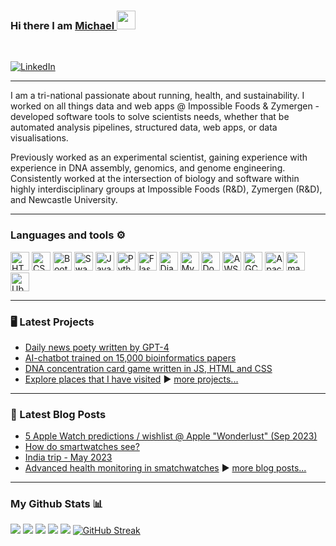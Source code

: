 ### Hi there I am [Michael ](https://www.mmartyn.com)<img src="https://raw.githubusercontent.com/MartinHeinz/MartinHeinz/master/wave.gif" width="30px">
<br/>

[![LinkedIn](https://img.shields.io/badge/linkedin-%230077B5.svg?style=for-the-badge&logo=linkedin&logoColor=white)](https://www.linkedin.com/in/mrmartyn/)


---

I am a tri-national passionate about running, health, and sustainability. I worked on all things data and web apps @ Impossible Foods & Zymergen - developed software tools to solve scientists needs, whether that be automated analysis pipelines, structured data, web apps, or data visualisations.

Previously worked as an experimental scientist, gaining experience with experience in DNA assembly, genomics, and genome engineering. Consistently worked at the intersection of biology and software within highly interdisciplinary groups at Impossible Foods (R&D), Zymergen (R&D), and Newcastle University.

---

### Languages and tools ⚙️
<!-- For more icons please follow  https://marwin1991.github.io/profile-technology-icons/ -->
<p>
<img width="30" src="https://user-images.githubusercontent.com/25181517/192158954-f88b5814-d510-4564-b285-dff7d6400dad.png" alt="HTML" title="HTML"/>
<img width="30" src="https://user-images.githubusercontent.com/25181517/183898674-75a4a1b1-f960-4ea9-abcb-637170a00a75.png" alt="CSS" title="CSS"/>
<img width="30" src="https://user-images.githubusercontent.com/25181517/183898054-b3d693d4-dafb-4808-a509-bab54cf5de34.png" alt="Bootstrap" title="Bootstrap"/>
<img width="30" src="https://user-images.githubusercontent.com/25181517/186711335-a3729606-5a78-4496-9a36-06efcc74f800.png" alt="Swagger" title="Swagger"/>
<img width="30" src="https://user-images.githubusercontent.com/25181517/117447155-6a868a00-af3d-11eb-9cfe-245df15c9f3f.png" alt="JavaScript" title="JavaScript"/>
<img width="30" src="https://user-images.githubusercontent.com/25181517/183423507-c056a6f9-1ba8-4312-a350-19bcbc5a8697.png" alt="Python" title="Python"/>
<img width="30" src="https://user-images.githubusercontent.com/25181517/183423775-2276e25d-d43d-4e58-890b-edbc88e915f7.png" alt="Flask" title="Flask"/>
<img width="30" src="https://github.com/marwin1991/profile-technology-icons/assets/62091613/9bf5650b-e534-4eae-8a26-8379d076f3b4" alt="Django" title="Django"/>
<img width="30" src="https://user-images.githubusercontent.com/25181517/183896128-ec99105a-ec1a-4d85-b08b-1aa1620b2046.png" alt="MySQL" title="MySQL"/>
<img width="30" src="https://user-images.githubusercontent.com/25181517/117207330-263ba280-adf4-11eb-9b97-0ac5b40bc3be.png" alt="Docker" title="Docker"/>
<img width="30" src="https://user-images.githubusercontent.com/25181517/183896132-54262f2e-6d98-41e3-8888-e40ab5a17326.png" alt="AWS" title="AWS"/>
<img width="30" src="https://user-images.githubusercontent.com/25181517/183911547-990692bc-8411-4878-99a0-43506cdb69cf.png" alt="GCP" title="GCP"/>
<img width="30" src="https://user-images.githubusercontent.com/25181517/184357834-eba1eee1-6074-4b9c-8ed3-5373868096cc.png" alt="Apache Spark" title="Apache Spark"/>
<img width="30" src="https://user-images.githubusercontent.com/25181517/186884152-ae609cca-8cf1-4175-8d60-1ce1fa078ca2.png" alt="macOS" title="macOS"/>
<img width="30" src="https://user-images.githubusercontent.com/25181517/186884153-99edc188-e4aa-4c84-91b0-e2df260ebc33.png" alt="Ubuntu" title="Ubuntu"/>
</p>

---

### 🖥️ Latest Projects
- [Daily news poety written by GPT-4](https://www.mmartyn.com/projects/auto_news_poems/)
- [AI-chatbot trained on 15,000 bioinformatics papers](https://www.mmartyn.com/projects/bioinfo-bot/)
- [DNA concentration card game written in JS, HTML and CSS](https://www.mmartyn.com/projects/dna_game/)
- [Explore places that I have visited](https://www.mmartyn.com/projects/globe/)
▶️ [more projects...](https://www.mmartyn.com/projects)

---

### 📕 Latest Blog Posts
<!-- BLOG-POST-LIST:START -->
- [5 Apple Watch predictions / wishlist @ Apple "Wonderlust" (Sep 2023)](https://www.mmartyn.com/blog/Apple-wonderlust-2023-apple-watch-predictions/)
- [How do smartwatches see?](https://www.mmartyn.com/blog/how-do-smartwatches-see/)
- [India trip - May 2023](https://www.mmartyn.com/blog/2023-travels-india/)
- [Advanced health monitoring in smatchwatches](https://www.mmartyn.com/blog/advanced-health-monitoring-in-smartwatches-past-pr/)
▶️ [more blog posts...](https://www.mmartyn.com/blogs/1/)

---

### My Github Stats 📊

[![](https://raw.githubusercontent.com/mmartyn3/mmartyn3/master/profile-summary-card-output/github/0-profile-details.svg)](https://github.com/vn7n24fzkq/github-profile-summary-cards)
[![](https://raw.githubusercontent.com/mmartyn3/mmartyn3/master/profile-summary-card-output/github/1-repos-per-language.svg)](https://github.com/vn7n24fzkq/github-profile-summary-cards) [![](https://raw.githubusercontent.com/mmartyn3/mmartyn3/master/profile-summary-card-output/github/2-most-commit-language.svg)](https://github.com/vn7n24fzkq/github-profile-summary-cards)
[![](https://raw.githubusercontent.com/mmartyn3/mmartyn3/master/profile-summary-card-output/github/3-stats.svg)](https://github.com/vn7n24fzkq/github-profile-summary-cards) [![](https://raw.githubusercontent.com/mmartyn3/mmartyn3/master/profile-summary-card-output/github/4-productive-time.svg)](https://github.com/vn7n24fzkq/github-profile-summary-cards)
[![GitHub Streak](https://streak-stats.demolab.com/?user=mmartyn3&theme=ads-juicy-fresh)](https://git.io/streak-stats)


<br/>

<!--
**mmartyn3/mmartyn3** is a ✨ _special_ ✨ repository because its `README.md` (this file) appears on your GitHub profile.

Here are some ideas to get you started:

- 🔭 I’m currently working on ...
- 🌱 I’m currently learning ...
- 👯 I’m looking to collaborate on ...
- 🤔 I’m looking for help with ...
- 💬 Ask me about ...
- 📫 How to reach me: ...
- 😄 Pronouns: ...
- ⚡ Fun fact: ...
-->
